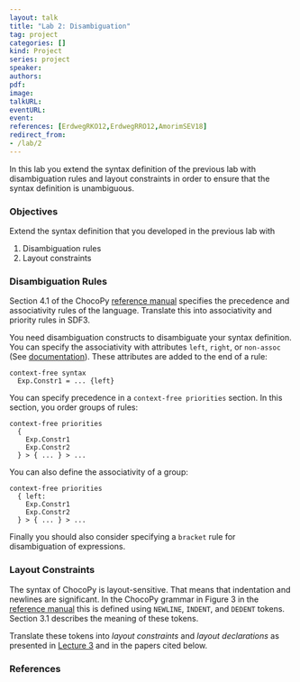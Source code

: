 ```yaml
---
layout: talk
title: "Lab 2: Disambiguation"
tag: project
categories: []
kind: Project
series: project
speaker:
authors:
pdf:
image:
talkURL:
eventURL:
event:
references: [ErdwegRKO12,ErdwegRRO12,AmorimSEV18]
redirect_from:
- /lab/2
---
```


In this lab you extend the syntax definition of the previous lab with disambiguation rules and layout constraints in order to ensure that the syntax definition is unambiguous.

### Objectives

Extend the syntax definition that you developed in the previous lab with

1. Disambiguation rules
2. Layout constraints

### Disambiguation Rules

Section 4.1 of the ChocoPy [reference manual](https://chocopy.org/chocopy_language_reference.pdf) specifies the precedence and associativity rules of the language.
Translate this into associativity and priority rules in SDF3.

You need disambiguation constructs to disambiguate your syntax definition.
You can specify the associativity with attributes `left`, `right`, or `non-assoc` (See [documentation](http://www.metaborg.org/en/latest/source/langdev/meta/lang/sdf3/reference.html#attributes)).
These attributes are added to the end of a rule:

```
context-free syntax
  Exp.Constr1 = ... {left}
```

You can specify precedence in a `context-free priorities` section.
In this section, you order groups of rules:

```
context-free priorities
  {
    Exp.Constr1
    Exp.Constr2
  } > { ... } > ...
```

You can also define the associativity of a group:

```
context-free priorities
  { left:
    Exp.Constr1
    Exp.Constr2
  } > { ... } > ...    
```
Finally you should also consider specifying a `bracket` rule for disambiguation of expressions.

### Layout Constraints

The syntax of ChocoPy is layout-sensitive.
That means that indentation and newlines are significant.
In the ChocoPy grammar in Figure 3 in the [reference manual](https://chocopy.org/chocopy_language_reference.pdf) this is defined using `NEWLINE`, `INDENT`, and `DEDENT` tokens.
Section 3.1 describes the meaning of these tokens.

Translate these tokens into _layout constraints_ and _layout declarations_ as presented in [Lecture 3](/lecture/3) and in the papers cited below.

### References
